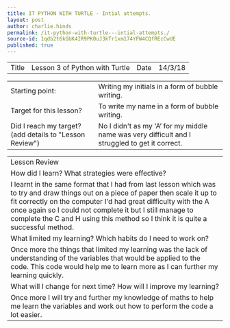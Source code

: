 ```yaml
---
title: IT PYTHON WITH TURTLE - Intial attempts.
layout: post
author: charlie.hinds
permalink: /it-python-with-turtle---intial-attempts./
source-id: 1qdb2t6kGbK4IR9PK0uJ3kTr1xm174YFW4CQfREcCwUE
published: true
---
```

<table>
  <tr>
    <td>Title</td>
    <td>Lesson 3 of Python with Turtle</td>
    <td>Date</td>
    <td>14/3/18</td>
  </tr>
</table>


<table>
  <tr>
    <td>Starting point:</td>
    <td>Writing my initials in a form of bubble writing.</td>
  </tr>
  <tr>
    <td>Target for this lesson?</td>
    <td>To write my name in a form of bubble writing.</td>
  </tr>
  <tr>
    <td>Did I reach my target? 
(add details to "Lesson Review")</td>
    <td>No I didn't as my 'A’ for my middle name was very difficult and I struggled to get it correct.</td>
  </tr>
</table>


<table>
  <tr>
    <td>Lesson Review</td>
  </tr>
  <tr>
    <td>How did I learn? What strategies were effective? </td>
  </tr>
  <tr>
    <td>   I learnt in the same format that I had from last lesson which was to try and draw things out on a piece of paper then scale it up to fit correctly on the computer I'd had great difficulty with the A once again so I could not complete it but I still manage to complete the C and H using this method so I think it is quite a successful method.</td>
  </tr>
  <tr>
    <td>What limited my learning? Which habits do I need to work on? </td>
  </tr>
  <tr>
    <td>   Once more the things that limited my learning was the lack of understanding of the variables that would be applied to the code. This code would help me to learn more as I can further my learning quickly.</td>
  </tr>
  <tr>
    <td>What will I change for next time? How will I improve my learning?</td>
  </tr>
  <tr>
    <td>   Once more I will try and further my knowledge of maths to help me learn the variables and work out how to perform the code a lot easier.</td>
  </tr>
</table>


